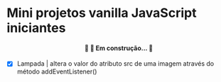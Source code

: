 # Mini projetos vanilla JavaScript iniciantes



<h4 align="center"> 
	🚧 🚀 Em construção...  🚧
</h4>

- [x] Lampada | altera o valor do atributo src de uma imagem através do método addEventListener()
